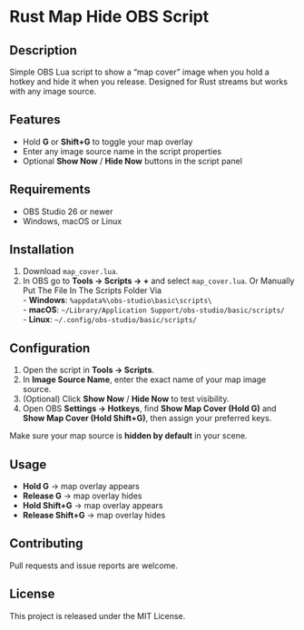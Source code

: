 # Rust Map Hide OBS Script

## Description
Simple OBS Lua script to show a “map cover” image when you hold a hotkey and hide it when you release. Designed for Rust streams but works with any image source.

## Features
- Hold **G** or **Shift+G** to toggle your map overlay
- Enter any image source name in the script properties
- Optional **Show Now** / **Hide Now** buttons in the script panel

## Requirements
- OBS Studio 26 or newer
- Windows, macOS or Linux

## Installation
1. Download `map_cover.lua`.  
2. In OBS go to **Tools → Scripts → +** and select `map_cover.lua`.
     Or Manually Put The File In The Scripts Folder Via  
       - **Windows**: `%appdata%\obs-studio\basic\scripts\`  
       - **macOS**: `~/Library/Application Support/obs-studio/basic/scripts/`  
       - **Linux**: `~/.config/obs-studio/basic/scripts/`  

## Configuration
1. Open the script in **Tools → Scripts**.  
2. In **Image Source Name**, enter the exact name of your map image source.  
3. (Optional) Click **Show Now** / **Hide Now** to test visibility.  
4. Open OBS **Settings → Hotkeys**, find **Show Map Cover (Hold G)** and **Show Map Cover (Hold Shift+G)**, then assign your preferred keys.

Make sure your map source is **hidden by default** in your scene.

## Usage
- **Hold G** → map overlay appears  
- **Release G** → map overlay hides  
- **Hold Shift+G** → map overlay appears  
- **Release Shift+G** → map overlay hides  

## Contributing
Pull requests and issue reports are welcome.  

## License
This project is released under the MIT License.  
